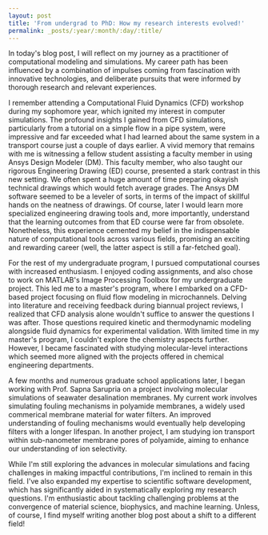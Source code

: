 ```yaml
---
layout: post
title: 'From undergrad to PhD: How my research interests evolved!'
permalink: _posts/:year/:month/:day/:title/
---
```


In today's blog post, I will reflect on my journey as a practitioner of computational modeling and simulations. My career path has been influenced by a combination of impulses coming from fascination with innovative technologies, and deliberate pursuits that were informed by thorough research and relevant experiences.

I remember attending a Computational Fluid Dynamics (CFD) workshop during my sophomore year, which ignited my interest in computer simulations. The profound insights I gained from CFD simulations, particularly from a tutorial on a simple flow in a pipe system, were impressive and far exceeded what I had learned about the same system in a transport course just a couple of days earlier. A vivid memory that remains with me is witnessing a fellow student assisting a faculty member in using Ansys Design Modeler (DM). This faculty member, who also taught our rigorous Engineering Drawing (ED) course, presented a stark contrast in this new setting. We often spent a huge amount of time preparing okayish technical drawings which would fetch average grades. The Ansys DM software seemed to be a leveler of sorts, in terms of the impact of skillful hands on the neatness of drawings. Of course, later I would learn more specialized engineering drawing tools and, more importantly, understand that the learning outcomes from that ED course were far from obsolete. Nonetheless, this experience cemented my belief in the indispensable nature of computational tools across various fields, promising an exciting and rewarding career (well, the latter aspect is still a far-fetched goal).

For the rest of my undergraduate program, I pursued computational courses with increased enthusiasm. I enjoyed coding assignments, and also chose to work on MATLAB's Image Processing Toolbox for my undergraduate project. This led me to a master's program, where I embarked on a CFD-based project focusing on fluid flow modeling in microchannels. Delving into literature and receiving feedback during biannual project reviews, I realized that CFD analysis alone wouldn't suffice to answer the questions I was after. Those questions required kinetic and thermodynamic modeling alongside fluid dynamics for experimental validation. With limited time in my master's program, I couldn't explore the chemistry aspects further. However, I became fascinated with studying molecular-level interactions which seemed more aligned with the projects offered in chemical engineering departments.

A few months and numerous graduate school applications later, I began working with Prof. Sapna Sarupria on a project involving molecular simulations of seawater desalination membranes. My current work involves simulating fouling mechanisms in polyamide membranes, a widely used commerical membrane material for water filters. An improved understanding of fouling mechanisms would eventually help developing filters with a longer lifespan. In another project, I am studying ion transport within sub-nanometer membrane pores of polyamide, aiming to enhance our understanding of ion selectivity.

While I'm still exploring the advances in molecular simulations and facing challenges in making impactful contributions, I'm inclined to remain in this field. I've also expanded my expertise to scientific software development, which has significantly aided in systematically exploring my research questions. I'm enthusiastic about tackling challenging problems at the convergence of material science, biophysics, and machine learning. Unless, of course, I find myself writing another blog post about a shift to a different field!

